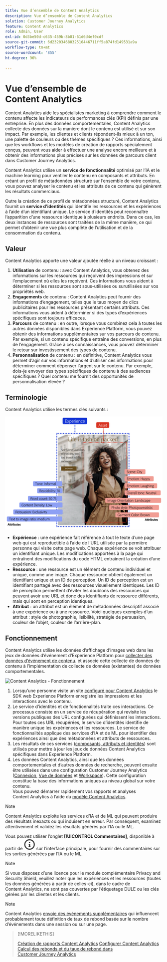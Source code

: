 ```yaml
---
title: Vue d’ensemble de Content Analytics
description: Vue d’ensemble de Content Analytics
solution: Customer Journey Analytics
feature: Content Analytics
role: Admin, User
exl-id: 0d3be50d-c635-459b-8b01-61d6d4ef0cdf
source-git-commit: 6d23203468032510446711ff5a874fd149531a9a
workflow-type: tm+mt
source-wordcount: '855'
ht-degree: 96%

---
```


# Vue d’ensemble de Content Analytics

Content Analytics aide les spécialistes marketing à comprendre comment le contenu affecte les indicateurs de performances clés (KPI) définis par une entreprise. En plus des données comportementales, Content Analytics collecte des données sur la manière dont le contenu est utilisé et sur son impact. Par exemple, les clientes et clients répondent-ils mieux à un ton, une palette de couleurs ou des thèmes spécifiques ? Ces informations, ainsi que les workflows et les modèles de création de rapports spécialement conçus, peuvent vous aider à effectuer une analyse encore meilleure et à obtenir des informations plus précises sur les données de parcours client dans Customer Journey Analytics.

Content Analytics utilise un **service de fonctionnalité** optimisé par l’IA et le machine learning pour ventiler le contenu en composants et attributs. En créant un profil de métadonnées structuré sur l’ensemble de votre contenu, vous pouvez analyser le contenu et les attributs de ce contenu qui génèrent les résultats commerciaux.

Outre la création de ce profil de métadonnées structuré, Content Analytics fournit un **service d’identités** qui identifie les ressources et les expériences à l’aide d’un identifiant unique. Le service d’identités peut reconnaître l’apparition d’une ressource identique à plusieurs endroits. Dans ce cas, les deux instances de ressources sont traitées de la même manière, ce qui permet d’obtenir une vue plus complète de l’utilisation et de la consommation du contenu.

## Valeur

Content Analytics apporte une valeur ajoutée réelle à un niveau croissant :

1. **Utilisation** de contenu : avec Content Analytics, vous obtenez des informations sur les ressources qui reçoivent des impressions et sur l’emplacement où elles les reçoivent. Ces informations vous aident à déterminer si les ressources sont sous-utilisées ou surutilisées sur vos propriétés web.
1. **Engagements** de contenu : Content Analytics peut fournir des informations d’engagement, telles que le taux moyen de clics publicitaires pour les ressources présentant certains attributs. Ces informations vous aident à déterminer si des types d’expériences spécifiques sont toujours efficaces.
1. **Parcours** de contenu : en outre, lorsque vous combinez cela à toutes les autres données disponibles dans Experience Platform, vous pouvez obtenir des informations supplémentaires sur vos parcours de contenu. Par exemple, si un contenu spécifique entraîne des conversions, en plus de l’engagement. Grâce à ces connaissances, vous pouvez déterminer le retour sur investissement des types de contenu.
1. **Personnalisation** de contenu : en définitive, Content Analytics vous permet d’agir sur vos informations et d’utiliser ces informations pour déterminer comment dépenser l’argent sur le contenu. Par exemple, dois-je envoyer des types spécifiques de contenu à des audiences spécifiques ? Quel contenu me fournit des opportunités de personnalisation élevée ?

## Terminologie

Content Analytics utilise les termes clés suivants :

![Ressources et expériences](/help/content-analytics/assets/content-analytics-experience-asset.png)

* **Expérience** : une expérience fait référence à tout le texte d’une page web qui est reproductible à l’aide de l’URL utilisée par la permière personne qui visite cette page web. Chaque expérience se voit attribuer un identifiant unique. Les modifications apportées à la page qui entraînent des modifications du code HTML entraînent la création d’une expérience.
* **Ressource** : une ressource est un élément de contenu individuel et unique, comme une image. Chaque ressource obtient également un identifiant unique et un ID de perception. Un ID de perception est un identifiant partagé avec des ressources visuellement identiques. Les ID de perception permettent d’éviter les doublons des ressources qui peuvent avoir une URL et donc des identifiants de ressource différents, mais qui sont en perception identiques.
* **Attribut** : un attribut est un élément de métadonnées descriptif associé à une expérience ou à une ressource. Voici quelques exemples d’un attribut : style de photographie, lisibilité, stratégie de persuasion, couleur de l’objet, couleur de l’arrière-plan.

## Fonctionnement

Content Analytics utilise les données d’affichage d’images web dans les jeux de données d’événement d’Experience Platform pour [collecter des données d’événement de contenu](config/datacollection.md). et associe cette collecte de données de contenu à l’implémentation de collecte de données (existantes) de données comportementales.

![Content Analytics - Fonctionnement](assets/aca-overview.gif)

1. Lorsqu’une personne visite un site [configuré pour Content Analytics](config/configuration.md) le SDK web Experience Platform enregistre les impressions et les interactions avec le contenu.
1. Le service d’identités et de fonctionnalités traite ces interactions. Ce processus consiste en un service de récupération qui revisite les versions publiques des URL configurées qui définissent les interactions. Pour toutes ces URL récupérées, le service d’identités identifie de manière unique les expériences et les ressources. Le service de fonctionnalités applique des services d’IA et de ML pour identifier des expériences ainsi que des métadonnées et attributs de ressources.
1. Les résultats de ces services ([composants, attributs et identités](/help/content-analytics/report/components.md)) sont utilisés pour mettre à jour les jeux de données Content Analytics spécifiques dans Experience Platform.
1. Les données Content Analytics, ainsi que les données comportementales et d’autres données de recherche, peuvent ensuite être utilisées dans une configuration Customer Journey Analytics ([Connexion](/help/connections/overview.md), [Vue de données](/help/data-views/data-views.md) et [Workspace](/help/analysis-workspace/home.md)). Cette configuration constitue la base des informations uniques au niveau global sur votre contenu. <br/>Vous pouvez démarrer rapidement vos rapports et analyses Content Analytics à l’aide du [modèle Content Analytics](/help/content-analytics/report/report.md#template).


>[!NOTE]
>
>Content Analytics exploite les services d’IA et de ML qui peuvent produire des résultats inexacts ou qui induisent en erreur. Par conséquent, examinez attentivement et validez les résultats générés par l’IA ou le ML.
>
>Vous pouvez utiliser l’onglet **[!UICONTROL Commentaires]**, disponible à partir de ![InfoOutline](/help/assets/icons/InfoOutline.svg) sur l’interface principale, pour fournir des commentaires sur les sorties générées par l’IA ou le ML.
>

>[!NOTE]
>
>Si vous disposez d’une licence pour le module complémentaire Privacy and Security Shield, veuillez noter que les expériences et les ressources (toutes les données générées à partir de celles-ci), dans le cadre de Content Analytics, ne sont pas couvertes par l’étiquetage DULE ou les clés gérées par les clientes et les clients.
>

>[!NOTE]
>
>Content Analytics [envoie des événements supplémentaires](config/datacollection.md#content-analytics-event) qui influencent probablement toute définition de taux de rebond basée sur le nombre d’événements dans une session ou sur une page.
>

>[!MORELIKETHIS]
>
>[Création de rapports Content Analytics](report/report.md)
>[Configurer Content Analytics](config/configuration.md)
>[Calcul des rebonds et du taux de rebond dans Customer Journey Analytics](https://experienceleaguecommunities.adobe.com/t5/adobe-analytics-blogs/calculating-bounces-amp-bounce-rate-in-adobe-customer-journey/ba-p/706446#M454)
>

